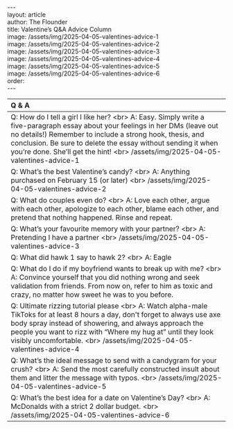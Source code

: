   
\---  
layout: article  
author: The Flounder  
title: Valentine’s Q\&A Advice Column  
image: /assets/img/2025-04-05-valentines-advice-1  
image: /assets/img/2025-04-05-valentines-advice-2  
image: /assets/img/2025-04-05-valentines-advice-3  
image: /assets/img/2025-04-05-valentines-advice-4  
image: /assets/img/2025-04-05-valentines-advice-5  
image: /assets/img/2025-04-05-valentines-advice-6  
order:   
\---

| Q & A |  
| :------------ |  
| Q: How do I tell a girl I like her? \<br\> A: Easy. Simply write a five-paragraph essay about your feelings in her DMs (leave out no details\!) Remember to include a strong hook, thesis, and conclusion. Be sure to delete the essay without sending it when you’re done. She’ll get the hint\! \<br\> /assets/img/2025-04-05-valentines-advice-1|  
| Q: What’s the best Valentine’s candy? \<br\> A: Anything purchased on February 15 (or later) \<br\> /assets/img/2025-04-05-valentines-advice-2|  
| Q: What do couples even do? \<br\> A: Love each other, argue with each other, apologize to each other, blame each other, and pretend that nothing happened. Rinse and repeat. |  
| Q: What’s your favourite memory with your partner? \<br\> A: Pretending I have a partner \<br\> /assets/img/2025-04-05-valentines-advice-3|  
| Q: What did hawk 1 say to hawk 2? \<br\> A: Eagle |  
| Q: What do I do if my boyfriend wants to break up with me? \<br\> A: Convince yourself that you did nothing wrong and seek validation from friends. From now on, refer to him as toxic and crazy, no matter how sweet he was to you before. |  
| Q: Ultimate rizzing tutorial please \<br\> A: Watch alpha-male TikToks for at least 8 hours a day, don't forget to always use axe body spray instead of showering, and always approach the people you want to rizz with “Where my hug at” until they look visibly uncomfortable. \<br\> /assets/img/2025-04-05-valentines-advice-4|  
| Q: What’s the ideal message to send with a candygram for your crush? \<br\> A: Send the most carefully constructed insult about them and litter the message with typos. \<br\> /assets/img/2025-04-05-valentines-advice-5|  
| Q: What’s the best idea for a date on Valentine’s Day? \<br\> A: McDonalds with a strict 2 dollar budget. \<br\> /assets/img/2025-04-05-valentines-advice-6|